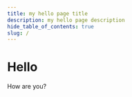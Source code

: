 ```yaml
---
title: my hello page title
description: my hello page description
hide_table_of_contents: true
slug: /
---
```


# Hello

How are you?